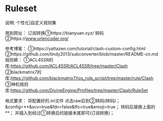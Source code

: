 # Ruleset
说明:
个性化|自定义规则集

用到网址：
订阅转换①https://bianyuan.xyz/
转码②https://www.urlencoder.org/
        
参考博客：
①https://yattazen.com/tutorial/clash-custom-config.html
②https://github.com/tindy2013/subconverter/blob/master/README-cn.md
规则裤：
①ACL4SSR的库:https://github.com/ACL4SSR/ACL4SSR/tree/master/Clash
②blackmatrix7的库:https://github.com/blackmatrix7/ios_rule_script/tree/master/rule/Clash
③神机规则库:https://github.com/DivineEngine/Profiles/tree/master/Clash/RuleSet

格式要求：
        将配置好的.ini文件 点击raw后到②转码(转码)；
        &config=**&scv=true&fdn=false&tfo=true&emoji=true；
        转码后替换上面的 **；
        并插入到经过①转换后的链接末尾即可(订阅转换)；
         
